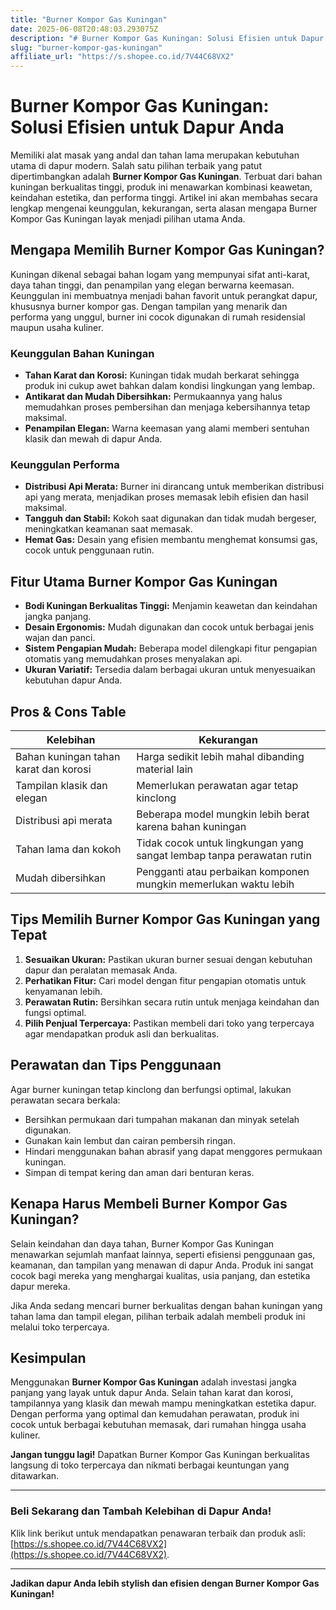 ```yaml
---
title: "Burner Kompor Gas Kuningan"
date: 2025-06-08T20:48:03.293075Z
description: "# Burner Kompor Gas Kuningan: Solusi Efisien untuk Dapur Anda..."
slug: "burner-kompor-gas-kuningan"
affiliate_url: "https://s.shopee.co.id/7V44C68VX2"
---
```

# Burner Kompor Gas Kuningan: Solusi Efisien untuk Dapur Anda

Memiliki alat masak yang andal dan tahan lama merupakan kebutuhan utama di dapur modern. Salah satu pilihan terbaik yang patut dipertimbangkan adalah **Burner Kompor Gas Kuningan**. Terbuat dari bahan kuningan berkualitas tinggi, produk ini menawarkan kombinasi keawetan, keindahan estetika, dan performa tinggi. Artikel ini akan membahas secara lengkap mengenai keunggulan, kekurangan, serta alasan mengapa Burner Kompor Gas Kuningan layak menjadi pilihan utama Anda.

## Mengapa Memilih Burner Kompor Gas Kuningan?

Kuningan dikenal sebagai bahan logam yang mempunyai sifat anti-karat, daya tahan tinggi, dan penampilan yang elegan berwarna keemasan. Keunggulan ini membuatnya menjadi bahan favorit untuk perangkat dapur, khususnya burner kompor gas. Dengan tampilan yang menarik dan performa yang unggul, burner ini cocok digunakan di rumah residensial maupun usaha kuliner.

### Keunggulan Bahan Kuningan

- **Tahan Karat dan Korosi:** Kuningan tidak mudah berkarat sehingga produk ini cukup awet bahkan dalam kondisi lingkungan yang lembap.
- **Antikarat dan Mudah Dibersihkan:** Permukaannya yang halus memudahkan proses pembersihan dan menjaga kebersihannya tetap maksimal.
- **Penampilan Elegan:** Warna keemasan yang alami memberi sentuhan klasik dan mewah di dapur Anda.

### Keunggulan Performa

- **Distribusi Api Merata:** Burner ini dirancang untuk memberikan distribusi api yang merata, menjadikan proses memasak lebih efisien dan hasil maksimal.
- **Tangguh dan Stabil:** Kokoh saat digunakan dan tidak mudah bergeser, meningkatkan keamanan saat memasak.
- **Hemat Gas:** Desain yang efisien membantu menghemat konsumsi gas, cocok untuk penggunaan rutin.

## Fitur Utama Burner Kompor Gas Kuningan

- **Bodi Kuningan Berkualitas Tinggi:** Menjamin keawetan dan keindahan jangka panjang.
- **Desain Ergonomis:** Mudah digunakan dan cocok untuk berbagai jenis wajan dan panci.
- **Sistem Pengapian Mudah:** Beberapa model dilengkapi fitur pengapian otomatis yang memudahkan proses menyalakan api.
- **Ukuran Variatif:** Tersedia dalam berbagai ukuran untuk menyesuaikan kebutuhan dapur Anda.

## Pros & Cons Table

| Kelebihan | Kekurangan |
|------------|--------------|
| Bahan kuningan tahan karat dan korosi | Harga sedikit lebih mahal dibanding material lain |
| Tampilan klasik dan elegan | Memerlukan perawatan agar tetap kinclong |
| Distribusi api merata | Beberapa model mungkin lebih berat karena bahan kuningan |
| Tahan lama dan kokoh | Tidak cocok untuk lingkungan yang sangat lembap tanpa perawatan rutin |
| Mudah dibersihkan | Pengganti atau perbaikan komponen mungkin memerlukan waktu lebih |

## Tips Memilih Burner Kompor Gas Kuningan yang Tepat

1. **Sesuaikan Ukuran:** Pastikan ukuran burner sesuai dengan kebutuhan dapur dan peralatan memasak Anda.
2. **Perhatikan Fitur:** Cari model dengan fitur pengapian otomatis untuk kenyamanan lebih.
3. **Perawatan Rutin:** Bersihkan secara rutin untuk menjaga keindahan dan fungsi optimal.
4. **Pilih Penjual Terpercaya:** Pastikan membeli dari toko yang terpercaya agar mendapatkan produk asli dan berkualitas.

## Perawatan dan Tips Penggunaan

Agar burner kuningan tetap kinclong dan berfungsi optimal, lakukan perawatan secara berkala:

- Bersihkan permukaan dari tumpahan makanan dan minyak setelah digunakan.
- Gunakan kain lembut dan cairan pembersih ringan.
- Hindari menggunakan bahan abrasif yang dapat menggores permukaan kuningan.
- Simpan di tempat kering dan aman dari benturan keras.

## Kenapa Harus Membeli Burner Kompor Gas Kuningan?

Selain keindahan dan daya tahan, Burner Kompor Gas Kuningan menawarkan sejumlah manfaat lainnya, seperti efisiensi penggunaan gas, keamanan, dan tampilan yang menawan di dapur Anda. Produk ini sangat cocok bagi mereka yang menghargai kualitas, usia panjang, dan estetika dapur mereka.

Jika Anda sedang mencari burner berkualitas dengan bahan kuningan yang tahan lama dan tampil elegan, pilihan terbaik adalah membeli produk ini melalui toko terpercaya.

## Kesimpulan

Menggunakan **Burner Kompor Gas Kuningan** adalah investasi jangka panjang yang layak untuk dapur Anda. Selain tahan karat dan korosi, tampilannya yang klasik dan mewah mampu meningkatkan estetika dapur. Dengan performa yang optimal dan kemudahan perawatan, produk ini cocok untuk berbagai kebutuhan memasak, dari rumahan hingga usaha kuliner.

**Jangan tunggu lagi!** Dapatkan Burner Kompor Gas Kuningan berkualitas langsung di toko terpercaya dan nikmati berbagai keuntungan yang ditawarkan.

---

### Beli Sekarang dan Tambah Kelebihan di Dapur Anda!

Klik link berikut untuk mendapatkan penawaran terbaik dan produk asli: [https://s.shopee.co.id/7V44C68VX2](https://s.shopee.co.id/7V44C68VX2).

---

**Jadikan dapur Anda lebih stylish dan efisien dengan Burner Kompor Gas Kuningan!**